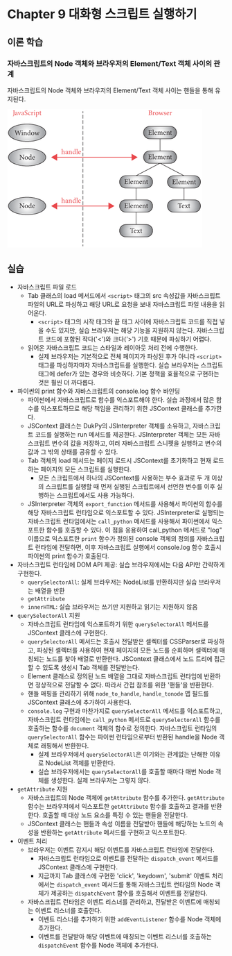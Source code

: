 # Chapter 9 대화형 스크립트 실행하기

## 이론 학습

### 자바스크립트의 Node 객체와 브라우저의 Element/Text 객체 사이의 관계

자바스크립트의 Node 객체와 브라우저의 Element/Text 객체 사이는 핸들을 통해 유지된다.

![자바스크립트의 Node 객체와 브라우저의 Element/Text 객체 사이의 관계](./assets/scripts-handles-2.gif)

## 실습

- 자바스크립트 파일 로드
  - Tab 클래스의 load 메서드에서 `<script>` 태그의 src 속성값을 자바스크립트 파일의 URL로 파싱하고 해당 URL로 요청을 보내 자바스크립트 파일 내용을 읽어온다.
    - `<script>` 태그의 시작 태그와 끝 태그 사이에 자바스크립트 코드를 직접 넣을 수도 있지만, 실습 브라우저는 해당 기능을 지원하지 않는다. 자바스크립트 코드에 포함된 작다('<')와 크다('>') 기호 때문에 파싱하기 어렵다.
  - 읽어온 자바스크립트 코드는 스타일과 레이아웃 처리 전에 수행한다.
    - 실제 브라우저는 기본적으로 전체 페이지가 파싱된 후가 아니라 `<script>` 태그를 파싱하자마자 자바스크립트를 실행한다. 실습 브라우저는 스크립트 태그에 defer가 있는 경우와 비슷하다. 기본 정책을 효율적으로 구현하는 것은 훨씬 더 까다롭다.
- 파이썬의 print 함수와 자바스크립트의 console.log 함수 바인딩
  - 파이썬에서 자바스크립트로 함수를 익스포트해야 한다. 실습 과정에서 많은 함수를 익스포트하므로 해당 책임을 관리하기 위한 JSContext 클래스를 추가한다.
  - JSContext 클래스는 DukPy의 JSInterpreter 객체를 소유하고, 자바스크립트 코드를 실행하는 run 메서드를 제공한다. JSInterpreter 객체는 모든 자바스크립트 변수의 값을 저장하고, 여러 자바스크립트 스니펫을 실행하고 변수의 값과 그 밖의 상태를 공유할 수 있다.
  - Tab 객체의 load 메서드는 페이지 로드시 JSContext를 초기화하고 현재 로드하는 페이지의 모든 스크립트를 실행한다.
    - 모든 스크립트에서 하나의 JSContext를 사용하는 부수 효과로 두 개 이상의 스크립트를 실행할 때 먼저 실행된 스크립트에서 선언한 변수를 이후 실행하는 스크립트에서도 사용 가능하다.
  - JSInterpreter 객체의 `export_function` 메서드를 사용해서 파이썬의 함수를 해당 자바스크립트 런타임으로 익스포트할 수 있다. JSInterpreter로 실행되는 자바스크립트 런타임에서는 `call_python` 메서드를 사용해서 파이썬에서 익스포트한 함수를 호출할 수 있다. 이 점을 응용하여 call_python 메서드로 "log" 이름으로 익스포트한 `print` 함수가 정의된 console 객체의 정의를 자바스크립트 런타임에 전달하면, 이후 자바스크립트 실행에서 console.log 함수 호출시 파이썬의 print 함수가 호출된다.
- 자바스크립트 런타임에 DOM API 제공: 실습 브라우저에서는 다음 API만 간략하게 구현한다.
  - `querySelectorAll`: 실제 브라우저는 NodeList를 반환하지만 실습 브라우저는 배열을 반환
  - `getAttribute`
  - `innerHTML`: 실습 브라우저는 쓰기만 지원하고 읽기는 지원하지 않음
- `querySelectorAll` 지원
  - 자바스크립트 런타임에 익스포트하기 위한 `querySelectorAll` 메서드를 JSContext 클래스에 구현한다.
  - `querySelectorAll` 메서드는 호출시 전달받은 셀렉터를 CSSParser로 파싱하고, 파싱된 셀렉터를 사용하여 현재 페이지의 모든 노드를 순회하며 셀렉터에 매칭되는 노드를 찾아 배열로 반환한다. JSContext 클래스에서 노드 트리에 접근할 수 있도록 생성시 Tab 객체를 전달받는다.
  - Element 클래스로 정의된 노드 배열을 그대로 자바스크립트 런타임에 반환하면 정상적으로 전달할 수 없다. 따라서 간접 참조를 위한 '핸들'을 반환한다.
  - 핸들 매핑을 관리하기 위해 `node_to_handle`, `handle_tonode` 맵 필드를 JSContext 클래스에 추가하여 사용한다. 
  - `console.log` 구현과 마찬가지로 `querySelectorAll` 메서드를 익스포트하고, 자바스크립트 런타임에는 `call_python` 메서드로 `querySelectorAll` 함수를 호출하는 함수를 `document` 객체의 함수로 정의한다. 자바스크립트 런타임의 `querySelectorAll` 함수는 파이썬 런타임으로부터 반환된 handle을 Node 객체로 래핑해서 반환한다.
    - 실제 브라우저에서 `querySelectorAll`은 여기와는 관계없는 난해한 이유로 NodeList 객체를 반환한다.
    - 실습 브라우저에서는 `querySelectorAll`를 호출할 때마다 매번 Node 객체를 생성한다. 실제 브라우저는 그렇지 않다.
- `getAttribute` 지원
  - 자바스크립트의 Node 객체에 `getAttribute` 함수를 추가한다. `getAttribute` 함수는 브라우저에서 익스포트한 `getAttribute` 함수를 호출하고 결과를 반환한다. 호출할 때 대상 노드 요소를 특정 수 있는 핸들을 전달한다.
  - JSContext 클래스는 핸들과 속성 이름을 전달받아 핸들에 해당하는 노드의 속성을 반환하는 `getAttribute` 메서드를 구현하고 익스포트한다.
- 이벤트 처리
  - 브라우저는 이벤트 감지시 해당 이벤트를 자바스크립트 런타임에 전달한다.
    - 자바스크립트 런타임으로 이벤트를 전달하는 `dispatch_event` 메서드를 JSContext 클래스에 구현한다.
    - 지금까지 Tab 클래스에 구현한 'click', 'keydown', 'submit' 이벤트 처리에서는 `dispatch_event` 메서드를 통해 자바스크립트 런타임의 Node 객체가 제공하는 `dispatchEvent` 함수를 호출해서 이벤트를 전달한다.
  - 자바스크립트 런타임은 이벤트 리스너를 관리하고, 전달받은 이벤트에 매칭되는 이벤트 리스너를 호출한다.
    - 이벤트 리스너를 추가하기 위한 `addEventListener` 함수를 Node 객체에 추가한다.
    - 이벤트를 전달받아 해당 이벤트에 매칭되는 이벤트 리스너를 호출하는 `dispatchEvent` 함수를 Node 객체에 추가한다.
